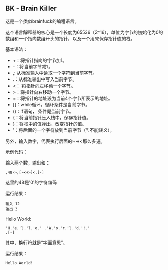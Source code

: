 ## BK - Brain Killer
这是一个类似brainfuck的编程语言。

这个语言解释器的核心是一个长度为65536（2^16），单位为字节的初始化为0的数组和一个指向数组开头的指针，以及一个用来保存指针值的栈。

基本语法：
- +：将指针指向的字节加1。
- -：将当前字节减1。
- ,: 从标准输入中读取一个字符到当前字节。
- .：从标准输出中写入当前字节。
- <： 将指针向左移动一个字节。
- \>：将指针向右移动一个字节。
- =：将指针的地址设为当前4个字节所表示的地址。
- []：while循环，循环条件是当前字节。
- ()：if语句， 条件是当前字节。
- {：将当前指针压入栈中，保存指针值。
- }：将栈中的值弹出，改变指针的值。
- '：将后面的一个字符放到当前字节（'\\'不能转义）。

另外，输入数字，代表执行后面的+-><那么多遍。

示例代码：

输入两个数，输出和：
```
,48->,[-<+>]<.[-]
```
这里的48是'0'的字符编码

运行结果：
```
输入 12
输出 3
```

Hello World:
```
'H.'e.'l.'l.'o.' .'W.'o.'r.'l.'d.'!.'
.[-]
```
其中，换行符就是“字面意思”。

运行结果：
```
Hello World!
```
